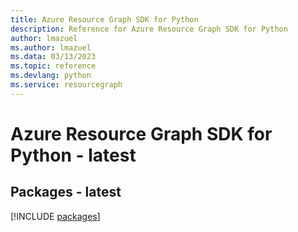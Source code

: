 ```yaml
---
title: Azure Resource Graph SDK for Python
description: Reference for Azure Resource Graph SDK for Python
author: lmazuel
ms.author: lmazuel
ms.data: 03/13/2023
ms.topic: reference
ms.devlang: python
ms.service: resourcegraph
---
```

# Azure Resource Graph SDK for Python - latest
## Packages - latest
[!INCLUDE [packages](resource-graph-index.md)]